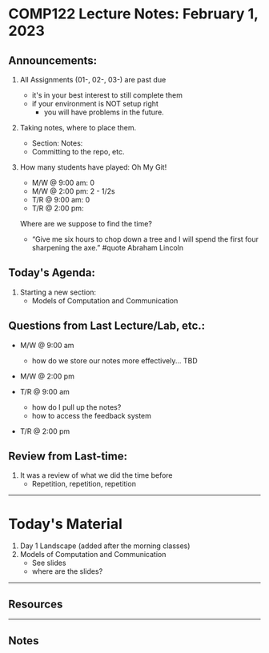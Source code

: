 # COMP122 Lecture Notes: February 1, 2023

## Announcements:
   1. All Assignments (01-, 02-, 03-) are past due
      - it's in your best interest to still complete them
      - if your environment is NOT setup right
        - you will have problems in the future.
   1. Taking notes, where to place them.
      - Section: Notes:
      - Committing to the repo, etc.
   1. How many students have played: Oh My Git!
      * M/W @ 9:00 am: 0
      * M/W @ 2:00 pm: 2 - 1/2s
      * T/R @ 9:00 am: 0
      * T/R @ 2:00 pm:
      
      Where are we suppose to find the time?
        - “Give me six hours to chop down a tree and I will spend the first four sharpening the axe.”  #quote Abraham Lincoln


## Today's Agenda:
   1. Starting a new section: 
      - Models of Computation and Communication


## Questions from Last Lecture/Lab, etc.:
   * M/W @ 9:00 am
     - how do we store our notes more effectively... TBD

   * M/W @ 2:00 pm

   * T/R @ 9:00 am
     - how do I pull up the notes?
     - how to access the feedback system

   * T/R @ 2:00 pm


## Review from Last-time:
   1. It was a review of what we did the time before
      - Repetition, repetition, repetition

---
# Today's Material
  1. Day 1 Landscape (added after the morning classes)
  1. Models of Computation and Communication
     - See slides
     - where are the slides?

---
## Resources

---
## Notes
<!-- This section is for students to place their notes -->


